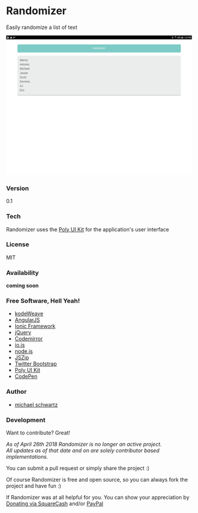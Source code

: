 # Randomizer
Easily randomize a list of text

![](https://raw.githubusercontent.com/michaelsboost/Randomizer/gh-pages/screenshot.png)

### Version
0.1

### Tech

Randomizer uses the [Poly UI Kit](https://github.com/Guilh/Poly) for the application's user interface

### License
MIT

### Availability

**coming soon**

### Free Software, Hell Yeah!

- [kodeWeave](https://michaelsboost.github.io/kodeWeave/)
- [AngularJS](http://angularjs.org)
- [Ionic Framework](http://ionicframework.com/)
- [jQuery](http://jquery.com)
- [Codemirror](http://codemirror.net/)
- [io.js](https://iojs.org/en/index.html)
- [node.js](http://nodejs.org)
- [JSZip](https://stuk.github.io/jszip/)
- [Twitter Bootstrap](http://twitter.github.com/bootstrap/)
- [Poly UI Kit](https://github.com/Guilh/Poly)
- [CodePen](http://codepen.io/michaelsboost)

### Author

- [michael schwartz](http://michaelsboost.github.io/)

### Development

Want to contribute? Great!  

*As of April 26th 2018 Randomizer is no longer an active project.  
All updates as of that date and on are solely contributor based implementations.*

You can submit a pull request or simply share the project :)

Of course Randomizer is free and open source, so you can always fork the project and have fun :)

If Randomizer was at all helpful for you. You can show your appreciation by [Donating via SquareCash](https://cash.me/$michaelsboost) and/or [PayPal](https://www.paypal.me/mikethedj4)
